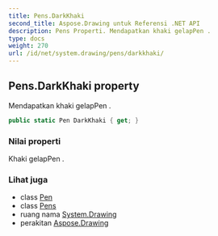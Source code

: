 ```yaml
---
title: Pens.DarkKhaki
second_title: Aspose.Drawing untuk Referensi .NET API
description: Pens Properti. Mendapatkan khaki gelapPen .
type: docs
weight: 270
url: /id/net/system.drawing/pens/darkkhaki/
---
```

## Pens.DarkKhaki property

Mendapatkan khaki gelapPen .

```csharp
public static Pen DarkKhaki { get; }
```

### Nilai properti

Khaki gelapPen .

### Lihat juga

* class [Pen](../../pen/)
* class [Pens](../)
* ruang nama [System.Drawing](../../pens/)
* perakitan [Aspose.Drawing](../../../)


